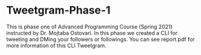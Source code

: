 # Tweetgram-Phase-1
This is phase one of Advanced Programming Course (Spring 2021) instructed by Dr. Mojtaba Ostovari.
In this phase we created a CLI for tweeting and DMing your followers or followings. 
You can see report.pdf for more information of this CLI Tweetgram.
